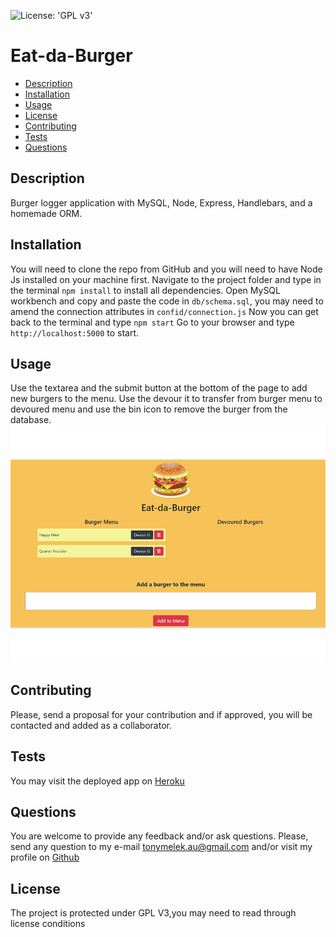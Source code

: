 ![License: 'GPL v3'](https://img.shields.io/badge/License-GPLv3-blue.svg)
# Eat-da-Burger
* [Description](#description)
* [Installation](#installation)
* [Usage](#usage)
* [License](#license)
* [Contributing](#contributing)
* [Tests](#tests)
* [Questions](#questions)
## Description
Burger logger application with MySQL, Node, Express, Handlebars, and a homemade ORM.
## Installation
You will need to clone the repo from GitHub and  you will need to have Node Js installed on your machine first. Navigate to the project folder and type in the terminal `npm install` to install all dependencies.
Open MySQL workbench and copy and paste the code in `db/schema.sql`, you may need to amend the connection attributes in `confid/connection.js`
Now you can get back to the terminal and type `npm start` 
Go to your browser and type `http://localhost:5000` to start.
## Usage
Use the textarea and the submit button at the bottom of the page to add new burgers to the menu.
Use the devour it to transfer from burger menu to devoured menu and use the bin icon to remove the burger from the database.
![Eat-da_Burger](public/assets/img/screeshot.png)
## Contributing
Please, send a proposal for your contribution and if approved, you will be contacted and added as a collaborator.
## Tests
You may visit the deployed app on [Heroku](https://eat-da-burger-tony.herokuapp.com)
## Questions
You are welcome to provide any feedback and/or ask questions.
Please, send any question to my e-mail [tonymelek.au@gmail.com](mailto:tonymelek.au@gmail.com) and/or visit my profile on [Github](https://github.com/tonymelek)

## License
The project is protected under GPL V3,you may need to read through license conditions